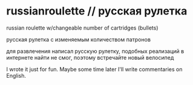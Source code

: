 # russianroulette // русская рулетка
russian roulette w/changeable number of cartridges (bullets)

русская рулетка с изменяемым количеством патронов

для развлечения написал русскую рулетку, подобных реализаций в интернете найти не смог, поэтому встречайте новый велосипед

I wrote it just for fun. Maybe some time later I'll write commentaries on English.
